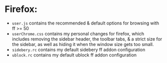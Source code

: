 # Firefox:
- `user.js` contains the recommended & default options for browsing with ff >= 50
- `userChrome.css` contains my personal changes for firefox, which includes removing the sidebar header, the toolbar tabs, & a strict size for the sidebar, as well as hiding it when the window size gets too small.
- `sidebery.rc` contains my default sidebery ff addon configuration
- `ublock.rc` contains my default ublock ff addon configuration
